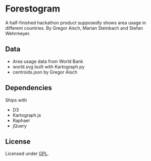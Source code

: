 # Forestogram

A half-finished hackathon product supposedly shows area usage in different countries.
By Gregor Aisch, Marian Steinbach and Stefan Wehrmeyer.

## Data

 - Area usage data from World Bank
 - world.svg built with Kartograph.py
 - centroids.json by Gregor Aisch

## Dependencies

Ships with

 - D3
 - Kartograph.js
 - Raphael
 - jQuery

## License

Licensed under [GPL](http://www.gnu.org/licenses/gpl-3.0.txt).
